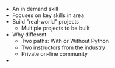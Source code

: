 - An in demand skill
- Focuses on key skills in area
- Build "real-world" projects
	- Multiple projects to be built
- Why different
	- Two paths: With or Without Python
	- Two instructors from the industry
	- Private on-line community
- 